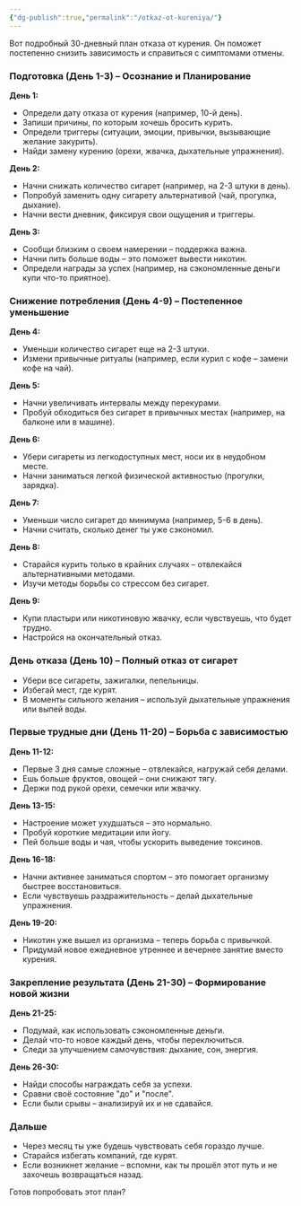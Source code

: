 ```yaml
---
{"dg-publish":true,"permalink":"/otkaz-ot-kureniya/"}
---
```


Вот подробный 30-дневный план отказа от курения. Он поможет постепенно снизить зависимость и справиться с симптомами отмены.  

### **Подготовка (День 1-3) – Осознание и Планирование**  
**День 1:**  
- Определи дату отказа от курения (например, 10-й день).  
- Запиши причины, по которым хочешь бросить курить.  
- Определи триггеры (ситуации, эмоции, привычки, вызывающие желание закурить).  
- Найди замену курению (орехи, жвачка, дыхательные упражнения).  

**День 2:**  
- Начни снижать количество сигарет (например, на 2-3 штуки в день).  
- Попробуй заменить одну сигарету альтернативой (чай, прогулка, дыхание).  
- Начни вести дневник, фиксируя свои ощущения и триггеры.  

**День 3:**  
- Сообщи близким о своем намерении – поддержка важна.  
- Начни пить больше воды – это поможет вывести никотин.  
- Определи награды за успех (например, на сэкономленные деньги купи что-то приятное).  

### **Снижение потребления (День 4-9) – Постепенное уменьшение**  
**День 4:**  
- Уменьши количество сигарет еще на 2-3 штуки.  
- Измени привычные ритуалы (например, если курил с кофе – замени кофе на чай).  

**День 5:**  
- Начни увеличивать интервалы между перекурами.  
- Пробуй обходиться без сигарет в привычных местах (например, на балконе или в машине).  

**День 6:**  
- Убери сигареты из легкодоступных мест, носи их в неудобном месте.  
- Начни заниматься легкой физической активностью (прогулки, зарядка).  

**День 7:**  
- Уменьши число сигарет до минимума (например, 5-6 в день).  
- Начни считать, сколько денег ты уже сэкономил.  

**День 8:**  
- Старайся курить только в крайних случаях – отвлекайся альтернативными методами.  
- Изучи методы борьбы со стрессом без сигарет.  

**День 9:**  
- Купи пластыри или никотиновую жвачку, если чувствуешь, что будет трудно.  
- Настройся на окончательный отказ.  

### **День отказа (День 10) – Полный отказ от сигарет**  
- Убери все сигареты, зажигалки, пепельницы.  
- Избегай мест, где курят.  
- В моменты сильного желания – используй дыхательные упражнения или выпей воды.  

### **Первые трудные дни (День 11-20) – Борьба с зависимостью**  
**День 11-12:**  
- Первые 3 дня самые сложные – отвлекайся, нагружай себя делами.  
- Ешь больше фруктов, овощей – они снижают тягу.  
- Держи под рукой орехи, семечки или жвачку.  

**День 13-15:**  
- Настроение может ухудшаться – это нормально.  
- Пробуй короткие медитации или йогу.  
- Пей больше воды и чая, чтобы ускорить выведение токсинов.  

**День 16-18:**  
- Начни активнее заниматься спортом – это помогает организму быстрее восстановиться.  
- Если чувствуешь раздражительность – делай дыхательные упражнения.  

**День 19-20:**  
- Никотин уже вышел из организма – теперь борьба с привычкой.  
- Придумай новое ежедневное утреннее и вечернее занятие вместо курения.  

### **Закрепление результата (День 21-30) – Формирование новой жизни**  
**День 21-25:**  
- Подумай, как использовать сэкономленные деньги.  
- Делай что-то новое каждый день, чтобы переключиться.  
- Следи за улучшением самочувствия: дыхание, сон, энергия.  

**День 26-30:**  
- Найди способы награждать себя за успехи.  
- Сравни своё состояние "до" и "после".  
- Если были срывы – анализируй их и не сдавайся.  

### **Дальше**  
- Через месяц ты уже будешь чувствовать себя гораздо лучше.  
- Старайся избегать компаний, где курят.  
- Если возникнет желание – вспомни, как ты прошёл этот путь и не захочешь возвращаться назад.  

Готов попробовать этот план?